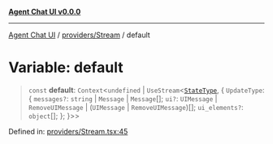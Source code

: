 [**Agent Chat UI v0.0.0**](../../../README.md)

***

[Agent Chat UI](../../../modules.md) / [providers/Stream](../README.md) / default

# Variable: default

> `const` **default**: `Context`\<`undefined` \| `UseStream`\<[`StateType`](../type-aliases/StateType.md), \{ `UpdateType`: \{ `messages?`: `string` \| `Message` \| `Message`[]; `ui?`: `UIMessage` \| `RemoveUIMessage` \| (`UIMessage` \| `RemoveUIMessage`)[]; `ui_elements?`: `object`[]; \}; \}\>\>

Defined in: [providers/Stream.tsx:45](https://github.com/ediribeiro/agent-chat-ui/blob/efcc80101c3f68aeda1356a5609aa1acd3ab37cb/src/providers/Stream.tsx#L45)
